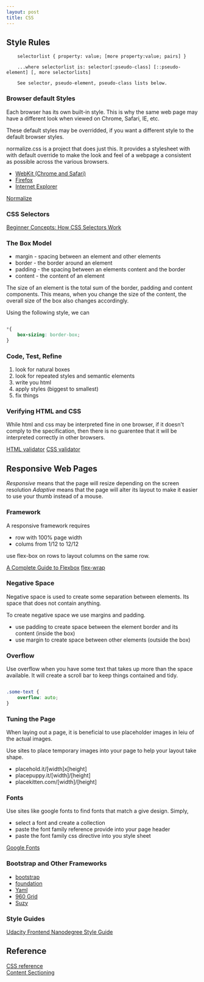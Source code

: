 ```yaml
---
layout: post
title: CSS
---
```


## Style Rules

```
    selectorlist { property: value; [more property:value; pairs] }
   
    ...where selectorlist is: selector[:pseudo-class] [::pseudo-element] [, more selectorlists]
    
    See selector, pseudo-element, pseudo-class lists below.
```

### Browser default Styles

Each browser has its own built-in style. This is why the same web page may have a different look when viewed on Chrome, Safari, IE, etc.

These default styles may be overridded, if you want a different style to the default browser styles.

normalize.css is a project that does just this. It provides a stylesheet with with default override to make the look and feel of a webpage a consistent as possible across the various browsers.

* [WebKit (Chrome and Safari)](http://trac.webkit.org/browser/trunk/Source/WebCore/css/html.css)
* [Firefox](http://hg.mozilla.org/mozilla-central/file/tip/layout/style/html.css)
* [Internet Explorer](http://www.iecss.com/)

[Normalize](http://necolas.github.io/normalize.css/)

### CSS Selectors

[Beginner Concepts: How CSS Selectors Work](https://css-tricks.com/how-css-selectors-work/)  

### The Box Model

* margin - spacing between an element and other elements
* border - the border around an element
* padding - the spacing between an elements content and the border
* content - the content of an element

The size of an element is the total sum of the border, padding and content components.
This means, when you change the size of the content, the overall size of the box also changes accordingly.

Using the following style, we can

```css

*{
    box-sizing: border-box;
}

```

### Code, Test, Refine

1. look for natural boxes
2. look for repeated styles and semantic elements
3. write you html
4. apply styles (biggest to smallest)
5. fix things

### Verifying HTML and CSS

While html and css may be interpreted fine in one browser, if it doesn't comply to the specification, then there is no guarentee that it will be interpreted correctly in other browsers.

[HTML validator](https://validator.w3.org/#validate_by_input)
[CSS validator](http://jigsaw.w3.org/css-validator/#validate_by_input)

## Responsive Web Pages

_Responsive_ means that the page will resize depending on the screen resolution
_Adaptive_ means that the page will alter its layout to make it easier to use your thumb instead of a mouse.

### Framework

A responsive framework requires

* row with 100% page width
* colums from 1/12 to 12/12

use flex-box on rows to layout columns on the same row.

[A Complete Guide to Flexbox](https://css-tricks.com/snippets/css/a-guide-to-flexbox/)
[flex-wrap](https://developer.mozilla.org/en-US/docs/Web/CSS/flex-wrap)

### Negative Space

Negative space is used to create some separation between elements. Its space that does not contain anything.

To create negative space we use margins and padding.

* use padding to create space between the element border and its content (inside the box)
* use margin to create space between other elements (outside the box)

### Overflow

Use overflow when you have some text that takes up more than the space available. It will create a scroll bar to keep things contained and tidy.

```css

.some-text {
    overflow: auto;
}

```

### Tuning the Page

When laying out a page, it is beneficial to use placeholder images in leiu of the actual images.

Use sites to place temporary images into your page to help your layout take shape.

* placehold.it/[width]x[height]
* placepuppy.it/[width]/[height]
* placekitten.com/[width]/[height]

### Fonts

Use sites like google fonts to find fonts that match a give design.
Simply, 

* select a font and create a collection
* paste the font family reference provide into your page header
* paste the font family css directive into you style sheet

[Google Fonts](https://www.google.com/fonts)

### Bootstrap and Other Frameworks

* [bootstrap](http://getbootstrap.com/)
* [foundation](http://foundation.zurb.com/)
* [Yaml](http://www.yaml.de/)
* [960 Grid](http://960.gs/)
* [Suzy](http://susy.oddbird.net/)


### Style Guides
[Udacity Frontend Nanodegree Style Guide](http://udacity.github.io/frontend-nanodegree-styleguide/)

## Reference
[CSS reference](https://developer.mozilla.org/en-US/docs/Web/CSS/Reference)  
[Content Sectioning](https://developer.mozilla.org/en-US/docs/Web/HTML/Element#Content_sectioning)